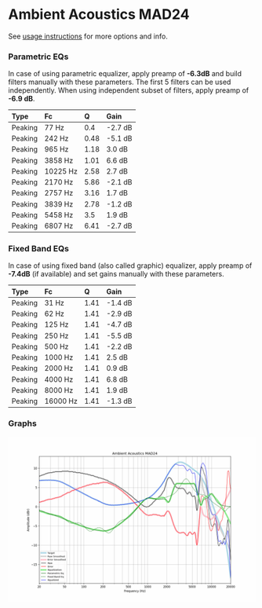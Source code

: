 # Ambient Acoustics MAD24
See [usage instructions](https://github.com/jaakkopasanen/AutoEq#usage) for more options and info.

### Parametric EQs
In case of using parametric equalizer, apply preamp of **-6.3dB** and build filters manually
with these parameters. The first 5 filters can be used independently.
When using independent subset of filters, apply preamp of **-6.9 dB**.

| Type    | Fc       |    Q | Gain    |
|:--------|:---------|:-----|:--------|
| Peaking | 77 Hz    | 0.4  | -2.7 dB |
| Peaking | 242 Hz   | 0.48 | -5.1 dB |
| Peaking | 965 Hz   | 1.18 | 3.0 dB  |
| Peaking | 3858 Hz  | 1.01 | 6.6 dB  |
| Peaking | 10225 Hz | 2.58 | 2.7 dB  |
| Peaking | 2170 Hz  | 5.86 | -2.1 dB |
| Peaking | 2757 Hz  | 3.16 | 1.7 dB  |
| Peaking | 3839 Hz  | 2.78 | -1.2 dB |
| Peaking | 5458 Hz  | 3.5  | 1.9 dB  |
| Peaking | 6807 Hz  | 6.41 | -2.7 dB |

### Fixed Band EQs
In case of using fixed band (also called graphic) equalizer, apply preamp of **-7.4dB**
(if available) and set gains manually with these parameters.

| Type    | Fc       |    Q | Gain    |
|:--------|:---------|:-----|:--------|
| Peaking | 31 Hz    | 1.41 | -1.4 dB |
| Peaking | 62 Hz    | 1.41 | -2.9 dB |
| Peaking | 125 Hz   | 1.41 | -4.7 dB |
| Peaking | 250 Hz   | 1.41 | -5.5 dB |
| Peaking | 500 Hz   | 1.41 | -2.2 dB |
| Peaking | 1000 Hz  | 1.41 | 2.5 dB  |
| Peaking | 2000 Hz  | 1.41 | 0.9 dB  |
| Peaking | 4000 Hz  | 1.41 | 6.8 dB  |
| Peaking | 8000 Hz  | 1.41 | 1.9 dB  |
| Peaking | 16000 Hz | 1.41 | -1.3 dB |

### Graphs
![](./Ambient%20Acoustics%20MAD24.png)